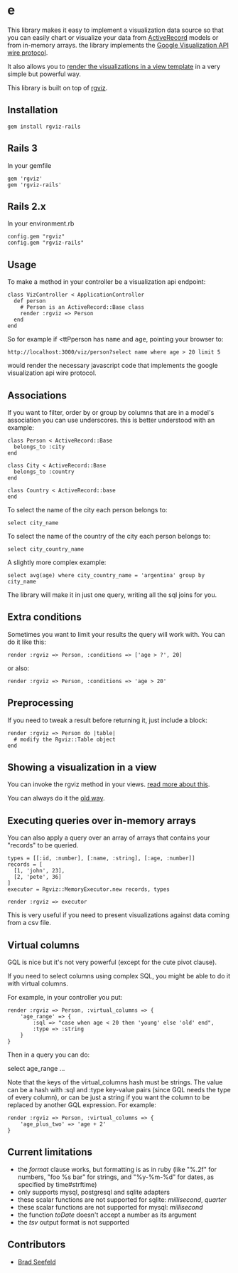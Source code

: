 e
===========

This library makes it easy to implement a visualization data source so that you can easily chart or visualize your data from [ActiveRecord](http://ar.rubyonrails.org/) models or from in-memory arrays. the library implements the [Google Visualization API wire protocol](http://code.google.com/apis/visualization/documentation/dev/implementing_data_source.html).

It also allows you to [render the visualizations in a view template](https://github.com/asterite/rgviz-rails/wiki/showing-a-visualization-in-a-view) in a very simple but powerful way.

This library is built on top of [rgviz](https://github.com/asterite/rgviz).

Installation
------------

    gem install rgviz-rails

Rails 3
-------

In your gemfile

    gem 'rgviz'
    gem 'rgviz-rails'

Rails 2.x
---------

In your environment.rb

    config.gem "rgviz"
    config.gem "rgviz-rails"

Usage
-----

To make a method in your controller be a visualization api endpoint:

    class VizController < ApplicationController
      def person
        # Person is an ActiveRecord::Base class
        render :rgviz => Person
      end
    end

So for example if <ttPperson</tt> has <tt>name</tt> and <tt>age</tt>, pointing your browser to:

    http://localhost:3000/viz/person?select name where age > 20 limit 5

would render the necessary javascript code that implements the google visualization api wire protocol.

Associations
------------

If you want to filter, order by or group by columns that are in a model's association you can use underscores. this is better understood with an example:

    class Person < ActiveRecord::Base
      belongs_to :city
    end

    class City < ActiveRecord::Base
      belongs_to :country
    end

    class Country < ActiveRecord::base
    end

To select the name of the city each person belongs to:

    select city_name

To select the name of the country of the city each person belongs to:

    select city_country_name

A slightly more complex example:

    select avg(age) where city_country_name = 'argentina' group by city_name

The library will make it in just one query, writing all the sql joins for you.

Extra conditions
----------------

Sometimes you want to limit your results the query will work with. You can do it like this:

    render :rgviz => Person, :conditions => ['age > ?', 20]

or also:

    render :rgviz => Person, :conditions => 'age > 20'

Preprocessing
-------------

If you need to tweak a result before returning it, just include a block:

    render :rgviz => Person do |table|
      # modify the Rgviz::Table object
    end

Showing a visualization in a view
---------------------------------

You can invoke the rgviz method in your views. [read more about this](https://github.com/asterite/rgviz-rails/wiki/showing-a-visualization-in-a-view).

You can always do it the [old way](https://developers.google.com/chart/interactive/docs/examples#full_html_page_example).

Executing queries over in-memory arrays
---------------------------------------

You can also apply a query over an array of arrays that contains your "records" to be queried.

    types = [[:id, :number], [:name, :string], [:age, :number]]
    records = [
      [1, 'john', 23],
      [2, 'pete', 36]
    ]
    executor = Rgviz::MemoryExecutor.new records, types

    render :rgviz => executor

This is very useful if you need to present visualizations against data coming from a csv file.

Virtual columns
---------------

GQL is nice but it's not very powerful (except for the cute pivot clause).

If you need to select columns using complex SQL, you might be able to do it with virtual columns.

For example, in your controller you put:

    render :rgviz => Person, :virtual_columns => {
        'age_range' => {
            :sql => "case when age < 20 then 'young' else 'old' end", 
            :type => :string
        }
    }

Then in a query you can do:

select age_range ...

Note that the keys of the virtual_columns hash must be strings. The value can be a hash with :sql and :type key-value pairs (since GQL needs the type of every column), or can be just a string if you want the column to be replaced by another GQL expression. For example:

    render :rgviz => Person, :virtual_columns => {
        'age_plus_two' => 'age + 2'
    }

Current limitations
-------------------

* the *format* clause works, but formatting is as in ruby (like "%.2f" for numbers, "foo %s bar" for strings, and "%y-%m-%d" for dates, as specified by time#strftime)
* only supports mysql, postgresql and sqlite adapters
* these scalar functions are not supported for sqlite: *millisecond*, *quarter*
* these scalar functions are not supported for mysql: *millisecond*
* the function *toDate* doesn't accept a number as its argument
* the *tsv* output format is not supported

Contributors
------------

* [Brad Seefeld](https://github.com/bradseefeld)